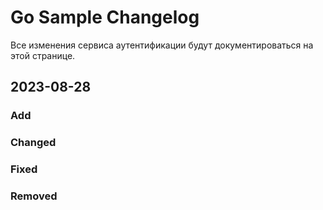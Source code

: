 # Go Sample Changelog
Все изменения сервиса аутентификации будут документироваться на этой странице.

## 2023-08-28
### Add

### Changed

### Fixed

### Removed